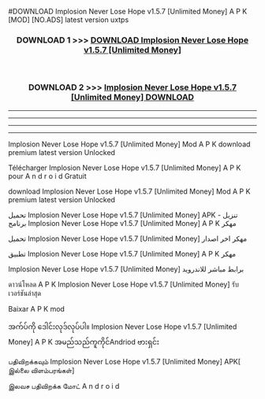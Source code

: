 #DOWNLOAD Implosion  Never Lose Hope v1.5.7  [Unlimited Money] A P K [MOD] [NO.ADS] latest version uxtps



<div align="center">

<h3>DOWNLOAD 1 >>> <a href="https://teeasianyam.web.app?sq=Implosion  Never Lose Hope v1.5.7  [Unlimited Money]">DOWNLOAD Implosion  Never Lose Hope v1.5.7  [Unlimited Money] </a></h3><br>

<h3>DOWNLOAD 2 >>> <a href="https://teeasianyam.web.app?sq=Implosion  Never Lose Hope v1.5.7  [Unlimited Money] ">Implosion  Never Lose Hope v1.5.7  [Unlimited Money]  DOWNLOAD </a></h3>

</div>


----------------------------------------------------------

----------------------------------------------------------

----------------------------------------------------------

----------------------------------------------------------


Implosion  Never Lose Hope v1.5.7  [Unlimited Money]  Mod A P K download premium latest version Unlocked

Télécharger Implosion  Never Lose Hope v1.5.7  [Unlimited Money]  A P K pour A n d r o i d Gratuit

download Implosion  Never Lose Hope v1.5.7  [Unlimited Money]  Mod A P K premium latest version Unlocked

تحميل Implosion  Never Lose Hope v1.5.7  [Unlimited Money]  APK - تنزيل برنامج Implosion  Never Lose Hope v1.5.7  [Unlimited Money]  A P K مهكر

تحميل Implosion  Never Lose Hope v1.5.7  [Unlimited Money]  مهكر اخر اصدار

تطبيق Implosion  Never Lose Hope v1.5.7  [Unlimited Money]  A P K مهكر

Implosion  Never Lose Hope v1.5.7  [Unlimited Money]  برابط مباشر للاندرويد

ดาวน์โหลด A P K Implosion  Never Lose Hope v1.5.7  [Unlimited Money]  รับเวอร์ชันล่าสุด

Baixar A P K mod

အက်ပ်ကို ဒေါင်းလုဒ်လုပ်ပါ။ Implosion  Never Lose Hope v1.5.7  [Unlimited Money]  A P K အမည်သည်ကူကိုင်Andriod ဗားရှင်း

பதிவிறக்கவும் Implosion  Never Lose Hope v1.5.7  [Unlimited Money]  APK[ இல்லை விளம்பரங்கள்] 
 
இலவச பதிவிறக்க மோட் A n d r o i d



